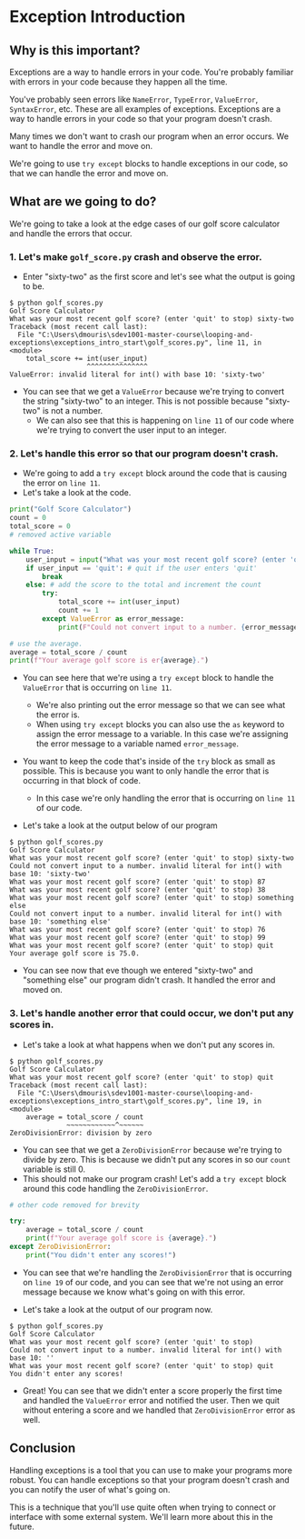 # Exception Introduction

## Why is this important?

Exceptions are a way to handle errors in your code. You're probably familiar with errors in your code because they happen all the time.

You've probably seen errors like `NameError`, `TypeError`, `ValueError`, `SyntaxError`, etc. These are all examples of exceptions. Exceptions are a way to handle errors in your code so that your program doesn't crash.

Many times we don't want to crash our program when an error occurs. We want to handle the error and move on.

We're going to use `try except` blocks to handle exceptions in our code, so that we can handle the error and move on.

## What are we going to do?

We're going to take a look at the edge cases of our golf score calculator and handle the errors that occur.


### 1. Let's make `golf_score.py` crash and observe the error.
- Enter "sixty-two" as the first score and let's see what the output is going to be.
```
$ python golf_scores.py
Golf Score Calculator
What was your most recent golf score? (enter 'quit' to stop) sixty-two
Traceback (most recent call last):
  File "C:\Users\dmouris\sdev1001-master-course\looping-and-exceptions\exceptions_intro_start\golf_scores.py", line 11, in <module>
    total_score += int(user_input)
                   ^^^^^^^^^^^^^^^
ValueError: invalid literal for int() with base 10: 'sixty-two'
```
- You can see that we get a `ValueError` because we're trying to convert the string "sixty-two" to an integer. This is not possible because "sixty-two" is not a number.
  - We can also see that this is happening on `line 11` of our code where we're trying to convert the user input to an integer.


### 2. Let's handle this error so that our program doesn't crash.
- We're going to add a `try except` block around the code that is causing the error on `line 11`.
- Let's take a look at the code.
```python
print("Golf Score Calculator")
count = 0
total_score = 0
# removed active variable

while True:
    user_input = input("What was your most recent golf score? (enter 'quit' to stop) ")
    if user_input == 'quit': # quit if the user enters 'quit'
        break
    else: # add the score to the total and increment the count
        try:
            total_score += int(user_input)
            count += 1
        except ValueError as error_message:
            print(F"Could not convert input to a number. {error_message}")

# use the average.
average = total_score / count
print(f"Your average golf score is er{average}.")
```
- You can see here that we're using a `try except` block to handle the `ValueError` that is occurring on `line 11`.
  - We're also printing out the error message so that we can see what the error is.
  - When using `try except` blocks you can also use the `as` keyword to assign the error message to a variable. In this case we're assigning the error message to a variable named `error_message`.
- You want to keep the code that's inside of the `try` block as small as possible. This is because you want to only handle the error that is occurring in that block of code.
  - In this case we're only handling the error that is occurring on `line 11` of our code.

- Let's take a look at the output below of our program
```output
$ python golf_scores.py
Golf Score Calculator
What was your most recent golf score? (enter 'quit' to stop) sixty-two
Could not convert input to a number. invalid literal for int() with base 10: 'sixty-two'
What was your most recent golf score? (enter 'quit' to stop) 87
What was your most recent golf score? (enter 'quit' to stop) 38
What was your most recent golf score? (enter 'quit' to stop) something else
Could not convert input to a number. invalid literal for int() with base 10: 'something else'
What was your most recent golf score? (enter 'quit' to stop) 76
What was your most recent golf score? (enter 'quit' to stop) 99
What was your most recent golf score? (enter 'quit' to stop) quit
Your average golf score is 75.0.
```
- You can see now that eve though we entered "sixty-two" and "something else" our program didn't crash. It handled the error and moved on.

### 3. Let's handle another error that could occur, we don't put any scores in.
- Let's take a look at what happens when we don't put any scores in.
```
$ python golf_scores.py
Golf Score Calculator
What was your most recent golf score? (enter 'quit' to stop) quit
Traceback (most recent call last):
  File "C:\Users\dmouris\sdev1001-master-course\looping-and-exceptions\exceptions_intro_start\golf_scores.py", line 19, in <module>
    average = total_score / count
              ~~~~~~~~~~~~^~~~~~~
ZeroDivisionError: division by zero
```
- You can see that we get a `ZeroDivisionError` because we're trying to divide by zero. This is because we didn't put any scores in so our `count` variable is still 0.
- This should not make our program crash! Let's add a `try except` block around this code handling the `ZeroDivisionError`.
```python
# other code removed for brevity

try:
    average = total_score / count
    print(f"Your average golf score is {average}.")
except ZeroDivisionError:
    print("You didn't enter any scores!")
```
- You can see that we're handling the `ZeroDivisionError` that is occurring on `line 19` of our code, and you can see that we're not using an error message because we know what's going on with this error.

- Let's take a look at the output of our program now.
```
$ python golf_scores.py
Golf Score Calculator
What was your most recent golf score? (enter 'quit' to stop)
Could not convert input to a number. invalid literal for int() with base 10: ''
What was your most recent golf score? (enter 'quit' to stop) quit
You didn't enter any scores!
```
- Great! You can see that we didn't enter a score properly the first time and handled the `ValueError` error and notified the user. Then we quit without entering a score and we handled that `ZeroDivisionError` error as well.

## Conclusion

Handling exceptions is a tool that you can use to make your programs more robust. You can handle exceptions so that your program doesn't crash and you can notify the user of what's going on.

This is a technique that you'll use quite often when trying to connect or interface with some external system. We'll learn more about this in the future.